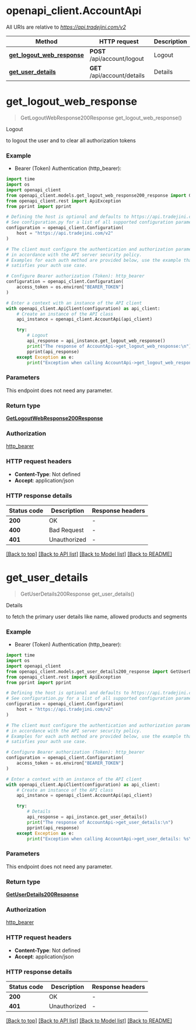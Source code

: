 # openapi_client.AccountApi

All URIs are relative to *https://api.tradejini.com/v2*

Method | HTTP request | Description
------------- | ------------- | -------------
[**get_logout_web_response**](AccountApi.md#get_logout_web_response) | **POST** /api/account/logout | Logout
[**get_user_details**](AccountApi.md#get_user_details) | **GET** /api/account/details | Details


# **get_logout_web_response**
> GetLogoutWebResponse200Response get_logout_web_response()

Logout

to logout the user and to clear all authorization tokens

### Example

* Bearer (Token) Authentication (http_bearer):

```python
import time
import os
import openapi_client
from openapi_client.models.get_logout_web_response200_response import GetLogoutWebResponse200Response
from openapi_client.rest import ApiException
from pprint import pprint

# Defining the host is optional and defaults to https://api.tradejini.com/v2
# See configuration.py for a list of all supported configuration parameters.
configuration = openapi_client.Configuration(
    host = "https://api.tradejini.com/v2"
)

# The client must configure the authentication and authorization parameters
# in accordance with the API server security policy.
# Examples for each auth method are provided below, use the example that
# satisfies your auth use case.

# Configure Bearer authorization (Token): http_bearer
configuration = openapi_client.Configuration(
    access_token = os.environ["BEARER_TOKEN"]
)

# Enter a context with an instance of the API client
with openapi_client.ApiClient(configuration) as api_client:
    # Create an instance of the API class
    api_instance = openapi_client.AccountApi(api_client)

    try:
        # Logout
        api_response = api_instance.get_logout_web_response()
        print("The response of AccountApi->get_logout_web_response:\n")
        pprint(api_response)
    except Exception as e:
        print("Exception when calling AccountApi->get_logout_web_response: %s\n" % e)
```



### Parameters

This endpoint does not need any parameter.

### Return type

[**GetLogoutWebResponse200Response**](GetLogoutWebResponse200Response.md)

### Authorization

[http_bearer](../README.md#http_bearer)

### HTTP request headers

 - **Content-Type**: Not defined
 - **Accept**: application/json

### HTTP response details

| Status code | Description | Response headers |
|-------------|-------------|------------------|
**200** | OK |  -  |
**400** | Bad Request |  -  |
**401** | Unauthorized |  -  |

[[Back to top]](#) [[Back to API list]](../README.md#documentation-for-api-endpoints) [[Back to Model list]](../README.md#documentation-for-models) [[Back to README]](../README.md)

# **get_user_details**
> GetUserDetails200Response get_user_details()

Details

to fetch the primary user details like name, allowed products and segments

### Example

* Bearer (Token) Authentication (http_bearer):

```python
import time
import os
import openapi_client
from openapi_client.models.get_user_details200_response import GetUserDetails200Response
from openapi_client.rest import ApiException
from pprint import pprint

# Defining the host is optional and defaults to https://api.tradejini.com/v2
# See configuration.py for a list of all supported configuration parameters.
configuration = openapi_client.Configuration(
    host = "https://api.tradejini.com/v2"
)

# The client must configure the authentication and authorization parameters
# in accordance with the API server security policy.
# Examples for each auth method are provided below, use the example that
# satisfies your auth use case.

# Configure Bearer authorization (Token): http_bearer
configuration = openapi_client.Configuration(
    access_token = os.environ["BEARER_TOKEN"]
)

# Enter a context with an instance of the API client
with openapi_client.ApiClient(configuration) as api_client:
    # Create an instance of the API class
    api_instance = openapi_client.AccountApi(api_client)

    try:
        # Details
        api_response = api_instance.get_user_details()
        print("The response of AccountApi->get_user_details:\n")
        pprint(api_response)
    except Exception as e:
        print("Exception when calling AccountApi->get_user_details: %s\n" % e)
```



### Parameters

This endpoint does not need any parameter.

### Return type

[**GetUserDetails200Response**](GetUserDetails200Response.md)

### Authorization

[http_bearer](../README.md#http_bearer)

### HTTP request headers

 - **Content-Type**: Not defined
 - **Accept**: application/json

### HTTP response details

| Status code | Description | Response headers |
|-------------|-------------|------------------|
**200** | OK |  -  |
**401** | Unauthorized |  -  |

[[Back to top]](#) [[Back to API list]](../README.md#documentation-for-api-endpoints) [[Back to Model list]](../README.md#documentation-for-models) [[Back to README]](../README.md)

